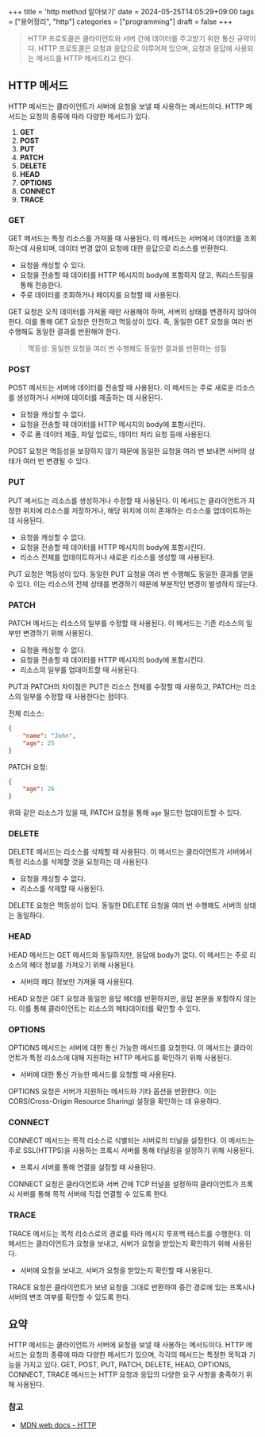 +++
title = 'http method 알아보기'
date = 2024-05-25T14:05:29+09:00
tags = ["용어정리", "http"]
categories = ["programming"]
draft = false
+++

> HTTP 프로토콜은 클라이언트와 서버 간에 데이터를 주고받기 위한 통신 규약이다. HTTP 프로토콜은 요청과 응답으로 이루어져 있으며, 요청과 응답에 사용되는 메서드를 HTTP 메서드라고 한다.

## HTTP 메서드

HTTP 메서드는 클라이언트가 서버에 요청을 보낼 때 사용하는 메서드이다. HTTP 메서드는 요청의 종류에 따라 다양한 메서드가 있다.

1. **GET**
2. **POST**
3. **PUT**
4. **PATCH**
5. **DELETE**
6. **HEAD**
7. **OPTIONS**
8. **CONNECT**
9. **TRACE**

### GET

GET 메서드는 특정 리소스를 가져올 때 사용된다. 이 메서드는 서버에서 데이터를 조회하는데 사용되며, 데이터 변경 없이 요청에 대한 응답으로 리소스를 반환한다.

-   요청을 캐싱할 수 있다.
-   요청을 전송할 때 데이터를 HTTP 메시지의 body에 포함하지 않고, 쿼리스트링을 통해 전송한다.
-   주로 데이터를 조회하거나 페이지를 요청할 때 사용된다.

GET 요청은 오직 데이터를 가져올 때만 사용해야 하며, 서버의 상태를 변경하지 않아야 한다. 이를 통해 GET 요청은 안전하고 멱등성이 있다. 즉, 동일한 GET 요청을 여러 번 수행해도 동일한 결과를 반환해야 한다.

> 멱등성: 동일한 요청을 여러 번 수행해도 동일한 결과를 반환하는 성질

### POST

POST 메서드는 서버에 데이터를 전송할 때 사용된다. 이 메서드는 주로 새로운 리소스를 생성하거나 서버에 데이터를 제출하는 데 사용된다.

-   요청을 캐싱할 수 없다.
-   요청을 전송할 때 데이터를 HTTP 메시지의 body에 포함시킨다.
-   주로 폼 데이터 제출, 파일 업로드, 데이터 처리 요청 등에 사용된다.

POST 요청은 멱등성을 보장하지 않기 때문에 동일한 요청을 여러 번 보내면 서버의 상태가 여러 번 변경될 수 있다.

### PUT

PUT 메서드는 리소스를 생성하거나 수정할 때 사용된다. 이 메서드는 클라이언트가 지정한 위치에 리소스를 저장하거나, 해당 위치에 이미 존재하는 리소스를 업데이트하는 데 사용된다.

-   요청을 캐싱할 수 없다.
-   요청을 전송할 때 데이터를 HTTP 메시지의 body에 포함시킨다.
-   리소스 전체를 업데이트하거나 새로운 리소스를 생성할 때 사용된다.

PUT 요청은 멱등성이 있다. 동일한 PUT 요청을 여러 번 수행해도 동일한 결과를 얻을 수 있다. 이는 리소스의 전체 상태를 변경하기 때문에 부분적인 변경이 발생하지 않는다.

### PATCH

PATCH 메서드는 리소스의 일부를 수정할 때 사용된다. 이 메서드는 기존 리소스의 일부만 변경하기 위해 사용된다.

-   요청을 캐싱할 수 없다.
-   요청을 전송할 때 데이터를 HTTP 메시지의 body에 포함시킨다.
-   리소스의 일부를 업데이트할 때 사용된다.

PUT과 PATCH의 차이점은 PUT은 리소스 전체를 수정할 때 사용하고, PATCH는 리소스의 일부를 수정할 때 사용한다는 점이다.

전체 리소스:

```json
{
    "name": "John",
    "age": 25
}
```

PATCH 요청:

```json
{
    "age": 26
}
```

위와 같은 리소스가 있을 때, PATCH 요청을 통해 `age` 필드만 업데이트할 수 있다.

### DELETE

DELETE 메서드는 리소스를 삭제할 때 사용된다. 이 메서드는 클라이언트가 서버에서 특정 리소스를 삭제할 것을 요청하는 데 사용된다.

-   요청을 캐싱할 수 없다.
-   리소스를 삭제할 때 사용된다.

DELETE 요청은 멱등성이 있다. 동일한 DELETE 요청을 여러 번 수행해도 서버의 상태는 동일하다.

### HEAD

HEAD 메서드는 GET 메서드와 동일하지만, 응답에 body가 없다. 이 메서드는 주로 리소스의 헤더 정보를 가져오기 위해 사용된다.

-   서버의 헤더 정보만 가져올 때 사용된다.

HEAD 요청은 GET 요청과 동일한 응답 헤더를 반환하지만, 응답 본문을 포함하지 않는다. 이를 통해 클라이언트는 리소스의 메타데이터를 확인할 수 있다.

### OPTIONS

OPTIONS 메서드는 서버에 대한 통신 가능한 메서드를 요청한다. 이 메서드는 클라이언트가 특정 리소스에 대해 지원하는 HTTP 메서드를 확인하기 위해 사용된다.

-   서버에 대한 통신 가능한 메서드를 요청할 때 사용된다.

OPTIONS 요청은 서버가 지원하는 메서드와 기타 옵션을 반환한다. 이는 CORS(Cross-Origin Resource Sharing) 설정을 확인하는 데 유용하다.

### CONNECT

CONNECT 메서드는 목적 리소스로 식별되는 서버로의 터널을 설정한다. 이 메서드는 주로 SSL(HTTPS)을 사용하는 프록시 서버를 통해 터널링을 설정하기 위해 사용된다.

-   프록시 서버를 통해 연결을 설정할 때 사용된다.

CONNECT 요청은 클라이언트와 서버 간에 TCP 터널을 설정하여 클라이언트가 프록시 서버를 통해 목적 서버에 직접 연결할 수 있도록 한다.

### TRACE

TRACE 메서드는 목적 리소스로의 경로를 따라 메시지 루프백 테스트를 수행한다. 이 메서드는 클라이언트가 요청을 보내고, 서버가 요청을 받았는지 확인하기 위해 사용된다.

-   서버에 요청을 보내고, 서버가 요청을 받았는지 확인할 때 사용된다.

TRACE 요청은 클라이언트가 보낸 요청을 그대로 반환하여 중간 경로에 있는 프록시나 서버의 변조 여부를 확인할 수 있도록 한다.

## 요약

HTTP 메서드는 클라이언트가 서버에 요청을 보낼 때 사용하는 메서드이다. HTTP 메서드는 요청의 종류에 따라 다양한 메서드가 있으며, 각각의 메서드는 특정한 목적과 기능을 가지고 있다. GET, POST, PUT, PATCH, DELETE, HEAD, OPTIONS, CONNECT, TRACE 메서드는 HTTP 요청과 응답의 다양한 요구 사항을 충족하기 위해 사용된다.

### 참고

-   [MDN web docs - HTTP](https://developer.mozilla.org/ko/docs/Web/HTTP)
